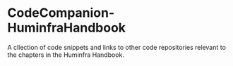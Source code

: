 # CodeCompanion-HuminfraHandbook
A cllection of code snippets and links to other code repositories relevant to the chapters in the Huminfra Handbook. 
